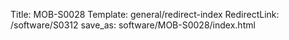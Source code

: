 Title: MOB-S0028
Template: general/redirect-index
RedirectLink: /software/S0312
save_as: software/MOB-S0028/index.html